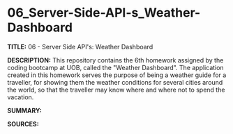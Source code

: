 # 06_Server-Side-API-s_Weather-Dashboard

<b>TITLE:</b>
06 - Server Side API's: Weather Dashboard

<b>DESCRIPTION:</b>
This repository contains the 6th homework assigned by the coding bootcamp at UOB, called the "Weather Dashboard". The application created in this homework serves the purpose of being a weather guide for a traveller, for showing them the weather conditions for several cities around the world, so that the traveller may know where and where not to spend the vacation.

<b>SUMMARY:</b>

<b>SOURCES:</b>